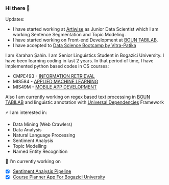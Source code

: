 ### Hi there 👋

Updates: 

- I have started working at [Artiwise](https://www.artiwise.com/) as Junior Data Scientist which I am working Sentence Segmentation and Topic Modeling.
- I have started working on Front-end Development at  [BOUN TABILAB](https://tabilab.cmpe.boun.edu.tr/).
- I have accepted to [Data Science Bootcamp by Vitra-Patika](https://www.patika.dev/programlar/vitra-veri-bilimi-bootcamp)

I am Karahan Şahin. I am Senior Linguistics Student in Bogazici University. I have been learning coding in last 2 years. In that period of time, I have implemented python based codes in CS courses:

- CMPE493 - [INFORMATION RETRIEVAL](https://github.com/karahan-sahin/information-retrival-projects)
- MIS584 - [APPLIED MACHINE LEARNING](https://github.com/karahan-sahin/applied-ml-notebooks)
- MIS49M - [MOBILE APP DEVELOPMENT](https://github.com/karahan-sahin/CoursePlannerApp)

Also I am currently working on regex based text processing in [BOUN TABILAB](https://tabilab.cmpe.boun.edu.tr/) and linguistic annotation with [Universal Dependencies](https://universaldependencies.org/) Framework

⚡ I am interested in:

- Data Mining (Web Crawlers)
- Data Analysis
- Natural Language Processing
- Sentiment Analysis
- Topic Modelling
- Named Entity Recognition

🔭 I’m currently working on
  - [x] [Sentiment Analysis Pipeline](https://github.com/karahan-sahin/absa-study)
  - [x] [Course Planner App For Bogazici University](https://github.com/karahan-sahin/CoursePlannerApp)

<!--
**karahan-sahin/karahan-sahin** is a ✨ _special_ ✨ repository because its `README.md` (this file) appears on your GitHub profile.

Here are some ideas to get you started:

- 🔭 I’m currently working on ...
- 🌱 I’m currently learning ...
- 👯 I’m looking to collaborate on ...
- 🤔 I’m looking for help with ...
- 💬 Ask me about ...
- 📫 How to reach me: ...
- 😄 Pronouns: ...
- ⚡ Fun fact: ...
-->
